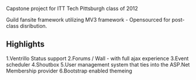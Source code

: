 Capstone project for ITT Tech Pittsburgh class of 2012 

Guild fansite framework utilizing MV3 framework - Opensourced for post-class disribution.

Highlights
----------

1.Ventrillo Status support
2.Forums / Wall - with full ajax experience
3.Event scheduler
4.Shoutbox
5.User management system that ties into the ASP.Net Membership provider
6.Bootstrap enabled themeing

